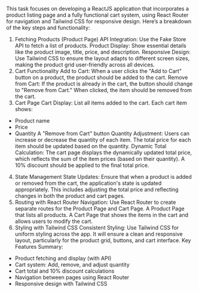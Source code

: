 This task focuses on developing a ReactJS application that incorporates a product listing page and a fully functional cart system, using React Router for navigation and Tailwind CSS for responsive design. Here’s a breakdown of the key steps and functionality:

1. Fetching Products (Product Page)
        API Integration: Use the Fake Store API to fetch a list of products.
Product Display: Show essential details like the product image, title, price, and description.
Responsive Design: Use Tailwind CSS to ensure the layout adapts to different screen sizes, making the product grid user-friendly across all devices.
2. Cart Functionality
        Add to Cart: When a user clicks the "Add to Cart" button on a product, the product should be added to the cart.
Remove from Cart: If the product is already in the cart, the button should change to "Remove from Cart." When clicked, the item should be removed from the cart.
3. Cart Page
Cart Display: List all items added to the cart. Each cart item shows:
  * Product name
  * Price
  * Quantity
A "Remove from Cart" button
      Quantity Adjustment: Users can increase or decrease the quantity of each item. The total price for each item should be updated based on the quantity.
      Dynamic Total Calculation: The cart page displays the dynamically updated total price, which reflects the sum of the item prices (based on their quantity).
      A 10% discount should be applied to the final total price.
4. State Management
      State Updates: Ensure that when a product is added or removed from the cart, the application's state is updated appropriately. This includes adjusting the total price and reflecting changes in both the product and cart pages.
5. Routing with React Router
    Navigation: Use React Router to create separate routes for the Product Page and Cart Page.
        A Product Page that lists all products.
      A Cart Page that shows the items in the cart and allows users to modify the cart.
6. Styling with Tailwind CSS
    Consistent Styling: Use Tailwind CSS for uniform styling across the app. It will ensure a clean and responsive layout, particularly for the product grid, buttons, and cart interface.
Key Features Summary:
  * Product fetching and display (with API)
  * Cart system: Add, remove, and adjust quantity
  * Cart total and 10% discount calculations
  * Navigation between pages using React Router
  * Responsive design with Tailwind CSS









